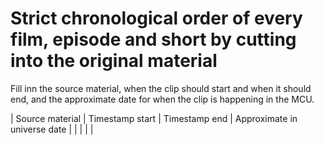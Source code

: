 # Strict chronological order of every film, episode and short by cutting into the original material

Fill inn the source material, when the clip should start and when it should end, and the approximate date for when the clip is happening in the MCU.

| Source material | Timestamp start | Timestamp end | Approximate in universe date |
|  |  |  |